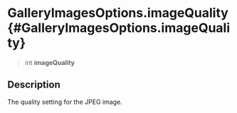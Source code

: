 GalleryImagesOptions.imageQuality {#GalleryImagesOptions.imageQuality}
=================================

> int **imageQuality**

Description
-----------

The quality setting for the JPEG image.
